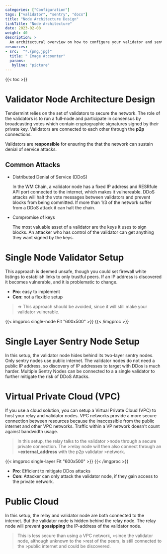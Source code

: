 ```yaml
---
categories: ["Configuration"]
tags: ["validator", "sentry", "docs"]
title: "Node Architecture Design"
linkTitle: "Node Architecture"
date: 2023-02-08
weight: 40
description: >
  An architectural overview on how to configure your validator and sentry nodes
resources:
- src:  "*.{png,jpg}"
  title: " Image #:counter"
  params:
   byline: "picture"
---
```


{{< toc >}}

# Validator Node Architecture Design

Tendermint relies on the set of validators to secure the network. The role of the validators is to run a full-node and participate in consensus by broadcasting votes which contain cryptographic signatures signed by their private key.  Validators are connected to each other through the **p2p** connections.

Validators are **responsible** for ensuring the that the network can sustain denial of service attacks.

## Common Attacks
- Distributed Denial of Service (DDoS)

    In the WM Chain, a validator node has a fixed IP address and RESRfule API port connected to the internet, which makes it vulnereable. DDoS attacks will halt the vote messages between validators and prevent blocks from being committed. If more than 1/3 of the network suffer from a DDoS attack it can halt the chain.

- Compromise of keys

    The most valuable asset of a validator are the keys it uses to sign blocks. An attacker who has control of the validator can get anything they want signed by the keys.

# Single Node Validator Setup

This approach is deemed unsafe, though you could set firewall white listings to establish links to only trustful peers. If an IP address is discovered it becomes vulnerable, and it is problematic to change. 

- **Pro**: easy to implement
- **Con**: not a flexible setup

> => This approach should be avoided, since it will still make your validator vulnerable.

{{< imgproc single-node Fit "600x500" >}}
{{< /imgproc >}}


# Single Layer Sentry Node Setup

In this setup, the validator node hides behind its two-layer sentry nodes. Only sentry nodes use public internet. The validator nodes do not need a public IP address, so discovery of IP addresses to target with DDos is much harder. Multiple Sentry Nodes can be connected to a a single validator to further mitigate the risk of DDoS Attacks.

# **Virtual Private Cloud (VPC)**
  
If you use a cloud solution, you can setup a Virtual Private Cloud (VPC) to host your relay and validator nodes. VPC networks provide a more secure connection between resources because  the inaccessible from the public internet and other VPC networks. Traffic within a VP network doesn't count against bandwidth usage.

   >In this setup, the relay talks to the validator >node through a secure private connection. The >relay node will then also connect through an >**external_address** with the p2p validator >network.

{{< imgproc single-layer Fit "600x500" >}}
{{< /imgproc >}}

  - **Pro**: Efficient to mitigate DDos attacks
  - **Con**: Attacker can only attack the validator node, if they gain access to the private network.


# Public Cloud 

In this setup, the relay and validator node are both connected to the internet. But the validator node is hidden behind the relay node. The relay node will prevent **gossipping** the IP-address of the validator node. 

>This is less secure than using a VPC network, >since the validator node, although unknown to the >rest of the peers, is still connected to the >public internet and could be discovered.


